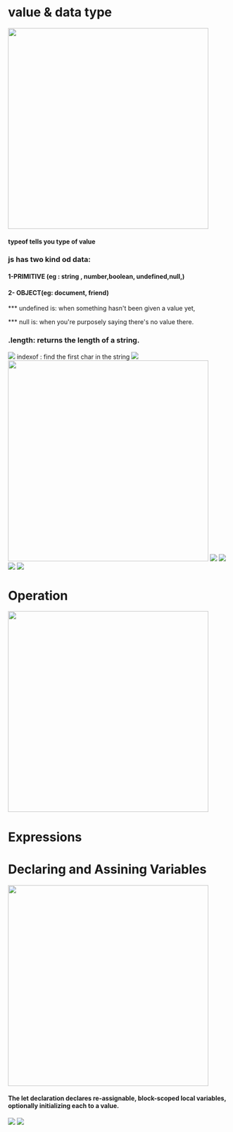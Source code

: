 # value & data type

<img src="https://github.com/TamaraNoierat/Mastering-JavaScript-in-20-Days/assets/130704887/138c49b1-7cb2-4028-bff1-240948b25213" width="455">

#### typeof tells you type of value



### js has two kind od data: 
####  1-PRIMITIVE (eg : string , number,boolean, undefined,null,)    
#### 2- OBJECT(eg: document,  friend)

*** undefined is: when something hasn't been given a value yet, 

*** null is: when you're purposely saying there's no value there.

 ### .length:  returns the length of a string.
 
 <img src="https://github.com/TamaraNoierat/Mastering-JavaScript-in-20-Days/assets/130704887/1b0bc134-ed06-47e4-89ab-ab23deaa2f31">
 indexof : find the first char in the string

 <img src="https://github.com/TamaraNoierat/Mastering-JavaScript-in-20-Days/assets/130704887/e8561470-2ead-4986-9ec7-2ce3dcd8a109">

 <img src="https://github.com/TamaraNoierat/Mastering-JavaScript-in-20-Days/assets/130704887/6bfcd9dc-f271-43bc-869f-d7173b67a8f2" width="455">
 <img src="https://github.com/TamaraNoierat/Mastering-JavaScript-in-20-Days/assets/130704887/b9ef4408-57fe-40d6-bb1c-c26b2427a9bf">
 <img src="https://github.com/TamaraNoierat/Mastering-JavaScript-in-20-Days/assets/130704887/0277d408-bcee-48c2-99b8-e5444e2776bc">

 <img src="https://github.com/TamaraNoierat/Mastering-JavaScript-in-20-Days/assets/130704887/e18f8c2b-134d-49dc-b20b-aacaa2ccd1a2">
<img src="https://github.com/TamaraNoierat/Mastering-JavaScript-in-20-Days/assets/130704887/9c29a1ac-8869-4a80-b1bc-c5a30042ed19">

# Operation
<img src="https://github.com/TamaraNoierat/Mastering-JavaScript-in-20-Days/assets/130704887/d3f2ba44-90b6-4a08-b903-45fd662fd6de" width="455">

# Expressions
# Declaring and Assining Variables
<img src="https://github.com/TamaraNoierat/Mastering-JavaScript-in-20-Days/assets/130704887/32084397-007b-4244-a245-c8348e8a1527" width="455">

#### The let declaration declares re-assignable, block-scoped local variables, optionally initializing each to a value.

<img src="https://github.com/TamaraNoierat/Mastering-JavaScript-in-20-Days/assets/130704887/ef143e47-e316-4bb2-8885-d026893cbf46">

<img src="https://github.com/TamaraNoierat/Mastering-JavaScript-in-20-Days/assets/130704887/e5403d75-722b-406e-8a86-1312269ba0a2">







 
 

 








